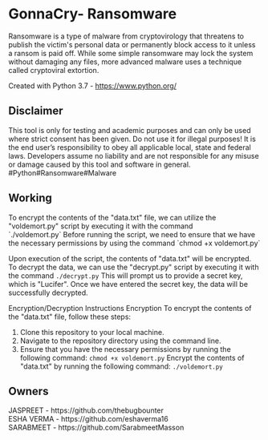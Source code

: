 <h1> GonnaCry- Ransomware </h1>
Ransomware is a type of malware from cryptovirology that threatens to publish the victim's personal data or permanently block access to it unless a ransom is paid off. While some simple ransomware may lock the system without damaging any files, more advanced malware uses a technique called cryptoviral extortion.

Created with
Python 3.7 - https://www.python.org/

<h2>Disclaimer</h2>
This tool is only for testing and academic purposes and can only be used where strict consent has been given. Do not use it for illegal purposes! It is the end user’s responsibility to obey all applicable local, state and federal laws. Developers assume no liability and are not responsible for any misuse or damage caused by this tool and software in general.
#Python#Ransomware#Malware

<h2> Working </h2>
To encrypt the contents of the "data.txt" file, we can utilize the "voldemort.py" script by executing it with the command <br>
`./voldemort.py`
Before running the script, we need to ensure that we have the necessary permissions by using the command
`chmod +x voldemort.py`<br>

Upon execution of the script, the contents of "data.txt" will be encrypted. To decrypt the data, we can use the "decrypt.py" script by executing it with the command `./decrypt.py`
This will prompt us to provide a secret key, which is "Lucifer".
Once we have entered the secret key, the data will be successfully decrypted.




Encryption/Decryption Instructions
Encryption
To encrypt the contents of the "data.txt" file, follow these steps:

1. Clone this repository to your local machine.
2. Navigate to the repository directory using the command line.
3. Ensure that you have the necessary permissions by running the following command:
`chmod +x voldemort.py`
Encrypt the contents of "data.txt" by running the following command:
`./voldemort.py`


<h2> Owners </h2>
JASPREET - https://github.com/thebugbounter <br>
ESHA VERMA - https://github.com/eshaverma16 <br>
SARABMEET - https://github.com/SarabmeetMasson
